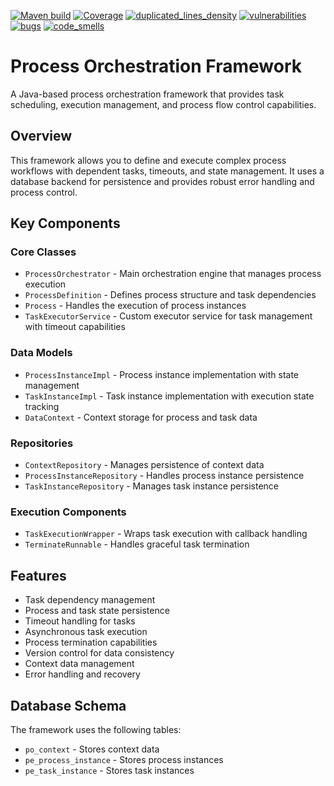 [![Maven build](https://github.com/Netcracker/qubership-core-process-orchestrator/actions/workflows/maven-build.yaml/badge.svg)](https://github.com/Netcracker/qubership-core-process-orchestrator/actions/workflows/maven-build.yaml)
[![Coverage](https://sonarcloud.io/api/project_badges/measure?metric=coverage&project=Netcracker_qubership-core-process-orchestrator)](https://sonarcloud.io/summary/overall?id=Netcracker_qubership-core-process-orchestrator)
[![duplicated_lines_density](https://sonarcloud.io/api/project_badges/measure?metric=duplicated_lines_density&project=Netcracker_qubership-core-process-orchestrator)](https://sonarcloud.io/summary/overall?id=Netcracker_qubership-core-process-orchestrator)
[![vulnerabilities](https://sonarcloud.io/api/project_badges/measure?metric=vulnerabilities&project=Netcracker_qubership-core-process-orchestrator)](https://sonarcloud.io/summary/overall?id=Netcracker_qubership-core-process-orchestrator)
[![bugs](https://sonarcloud.io/api/project_badges/measure?metric=bugs&project=Netcracker_qubership-core-process-orchestrator)](https://sonarcloud.io/summary/overall?id=Netcracker_qubership-core-process-orchestrator)
[![code_smells](https://sonarcloud.io/api/project_badges/measure?metric=code_smells&project=Netcracker_qubership-core-process-orchestrator)](https://sonarcloud.io/summary/overall?id=Netcracker_qubership-core-process-orchestrator)

# Process Orchestration Framework

A Java-based process orchestration framework that provides task scheduling, execution management, and process flow control capabilities.

## Overview

This framework allows you to define and execute complex process workflows with dependent tasks, timeouts, and state management. It uses a database backend for persistence and provides robust error handling and process control.

## Key Components

### Core Classes

- `ProcessOrchestrator` - Main orchestration engine that manages process execution
- `ProcessDefinition` - Defines process structure and task dependencies 
- `Process` - Handles the execution of process instances
- `TaskExecutorService` - Custom executor service for task management with timeout capabilities

### Data Models

- `ProcessInstanceImpl` - Process instance implementation with state management
- `TaskInstanceImpl` - Task instance implementation with execution state tracking
- `DataContext` - Context storage for process and task data

### Repositories

- `ContextRepository` - Manages persistence of context data
- `ProcessInstanceRepository` - Handles process instance persistence
- `TaskInstanceRepository` - Manages task instance persistence

### Execution Components

- `TaskExecutionWrapper` - Wraps task execution with callback handling
- `TerminateRunnable` - Handles graceful task termination

## Features

- Task dependency management
- Process and task state persistence
- Timeout handling for tasks
- Asynchronous task execution
- Process termination capabilities
- Version control for data consistency
- Context data management
- Error handling and recovery

## Database Schema

The framework uses the following tables:
- `po_context` - Stores context data
- `pe_process_instance` - Stores process instances
- `pe_task_instance` - Stores task instances

